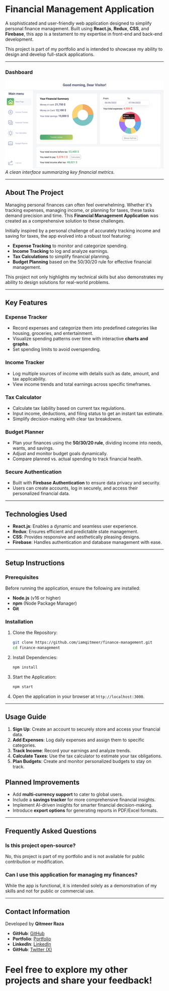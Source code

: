 # **Financial Management Application**

A sophisticated and user-friendly web application designed to simplify personal finance management. Built using **React.js**, **Redux**, **CSS**, and **Firebase**, this app is a testament to my expertise in front-end and back-end development.

This project is part of my portfolio and is intended to showcase my ability to design and develop full-stack applications.

---

### Dashboard

![Dashboard](./src/assets/main-screen.png)  
_A clean interface summarizing key financial metrics._

---

## **About The Project**

Managing personal finances can often feel overwhelming. Whether it's tracking expenses, managing income, or planning for taxes, these tasks demand precision and time. This **Financial Management Application** was created as a comprehensive solution to these challenges.

Initially inspired by a personal challenge of accurately tracking income and saving for taxes, the app evolved into a robust tool featuring:

- **Expense Tracking** to monitor and categorize spending.
- **Income Tracking** to log and analyze earnings.
- **Tax Calculations** to simplify financial planning.
- **Budget Planning** based on the 50/30/20 rule for effective financial management.

This project not only highlights my technical skills but also demonstrates my ability to design solutions for real-world problems.

---

## **Key Features**

### Expense Tracker

- Record expenses and categorize them into predefined categories like housing, groceries, and entertainment.
- Visualize spending patterns over time with interactive **charts and graphs**.
- Set spending limits to avoid overspending.

### Income Tracker

- Log multiple sources of income with details such as date, amount, and tax applicability.
- View income trends and total earnings across specific timeframes.

### Tax Calculator

- Calculate tax liability based on current tax regulations.
- Input income, deductions, and filing status to get an instant tax estimate.
- Simplify decision-making with clear tax breakdowns.

### Budget Planner

- Plan your finances using the **50/30/20 rule**, dividing income into needs, wants, and savings.
- Adjust and monitor budget goals dynamically.
- Compare planned vs. actual spending to track financial health.

### Secure Authentication

- Built with **Firebase Authentication** to ensure data privacy and security.
- Users can create accounts, log in securely, and access their personalized financial data.

---

## **Technologies Used**

- **React.js**: Enables a dynamic and seamless user experience.
- **Redux**: Ensures efficient and predictable state management.
- **CSS**: Provides responsive and aesthetically pleasing designs.
- **Firebase**: Handles authentication and database management with ease.

---

## **Setup Instructions**

### Prerequisites

Before running the application, ensure the following are installed:

- **Node.js** (v16 or higher)
- **npm** (Node Package Manager)
- **Git**

### Installation

1. Clone the Repository:

   ```bash
   git clone https://github.com/iamqitmeer/finance-management.git
   cd finance-management
   ```

2. Install Dependencies:

   ```bash
   npm install
   ```

3. Start the Application:

   ```bash
   npm start
   ```

4. Open the application in your browser at `http://localhost:3000`.

---

## **Usage Guide**

1. **Sign Up**: Create an account to securely store and access your financial data.
2. **Add Expenses**: Log daily expenses and assign them to specific categories.
3. **Track Income**: Record your earnings and analyze trends.
4. **Calculate Taxes**: Use the tax calculator to estimate your tax obligations.
5. **Plan Budgets**: Create and monitor personalized budgets to stay on track.

## **Planned Improvements**

- Add **multi-currency support** to cater to global users.
- Include a **savings tracker** for more comprehensive financial insights.
- Implement AI-driven insights for smarter financial decision-making.
- Introduce **export options** for generating reports in PDF/Excel formats.

---

## **Frequently Asked Questions**

### Is this project open-source?

No, this project is part of my portfolio and is not available for public contribution or modification.

### Can I use this application for managing my finances?

While the app is functional, it is intended solely as a demonstration of my skills and not for public or commercial use.

---

## **Contact Information**

Developed by **Qitmeer Raza**

- **GitHub**: [GitHub](https://github.com/iamqitmeer)
- **Portfolio**: [Portfolio](https://iamqitmeer-portfolio.vercel.app)
- **LinkedIn**: [LinkedIn](https://linkedin.com/in/iamqitmeer)
- **GitHub**: [Twitter (X)](https://x.com/iamqitmeer)

Feel free to explore my other projects and share your feedback!
=======